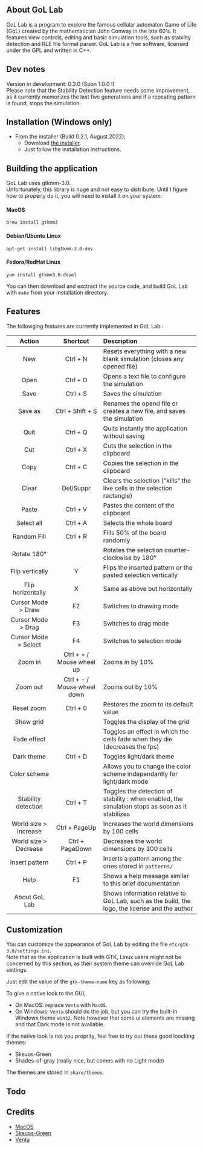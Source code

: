 
## About GoL Lab

GoL Lab is a program to explore the famous cellular automaton Game of Life (GoL) created by the mathematician John Conway in the late 60's. It features view controls, editing and basic simulation tools, such as stability detection and RLE file format parser. GoL Lab is a free software, licensed under the GPL and written in C++.  

## Dev notes

Version in development: 0.3.0 (Soon 1.0.0 !)  
Please note that the Stability Detection feature needs some improvement, as it currently memorizes the last five generations and if a repeating pattern is found, stops the simulation.  

## Installation (Windows only)

* From the installer (Build 0.2.1, August 2022);  
  - Download [the installer](https://github.com/clacassa/GoL-Lab/releases).  
  - Just follow the installation instructions.  

## Building the application

GoL Lab uses gtkmm-3.0.    
Unfortunately, this library is huge and not easy to distribute. Until I figure how to properly do it, you will need to install it on your system:  

#### MacOS  

    brew install gtkmm3  
    
#### Debian/Ubuntu Linux  

    apt-get install libgtkmm-3.0-dev  
    
#### Fedora/RedHat Linux  

    yum install gtkmm3.0-devel  
    
You can then download and exctract the source code, and build GoL Lab with `make` from your installation directory.  

## Features  

The followging features are currently implemented in GoL Lab :  

| Action  | Shortcut | Description |  
|  :--:   |   :--:   |    :--      |
| New     | Ctrl + N | Resets everything with a new blank simulation (closes any opened file) |  
| Open    | Ctrl + O | Opens a text file to configure the simulation |
| Save    | Ctrl + S | Saves the simulation |
| Save as | Ctrl + Shift + S | Renames the opend file or creates a new file, and saves the simulation |
| Quit    | Ctrl + Q | Quits instantly the application without saving |
| Cut     | Ctrl + X | Cuts the selection in the clipboard |
| Copy    | Ctrl + C | Copies the selection in the clipboard |
| Clear   | Del/Suppr | Clears the selection ("kills" the live cells in the selection rectangle) |
| Paste   | Ctrl + V | Pastes the content of the clipboard |
| Select all | Ctrl + A | Selects the whole board |
| Random Fill | Ctrl + R | Fills 50% of the board randomly |
| Rotate 180° | | Rotates the selection counter-clockwise by 180° |
| Flip vertically | Y | Flips the inserted pattern or the pasted selection vertically |
| Flip horizontally | X | Same as above but horizontally |
| Cursor Mode > Draw | F2 | Switches to drawing mode |
| Cursor Mode > Drag | F3 | Switches to drag mode |
| Cursor Mode > Select | F4 | Switches to selection mode |
| Zoom in | Ctrl + + / Mouse wheel up | Zooms in by 10% |
| Zoom out | Ctrl + - / Mouse wheel down | Zooms out by 10% |
| Reset zoom | Ctrl + 0 | Restores the zoom to its default value |
| Show grid | | Toggles the display of the grid |
| Fade effect | | Toggles an effect in which the cells fade when they die (decreases the fps) |
| Dark theme | Ctrl + D | Toggles light/dark theme |
| Color scheme | | Allows you to change the color scheme independantly for light/dark mode |
| Stability detection | Ctrl + T | Toggles the detection of stability : when enabled, the simulation stops as soon as it stabilizes |
| World size > Increase | Ctrl + PageUp | Increases the world dimensions by 100 cells |
| World size > Decrease | Ctrl + PageDown | Decreases the world dimensions by 100 cells |
| Insert pattern | Ctrl + P | Inserts a pattern among the ones stored in `patterns/` |
| Help | F1 | Shows a help message similar to this brief documentation |
| About GoL Lab | | Shows information relative to GoL Lab, such as the build, the logo, the license and the author |

## Customization

You can customize the appearance of GoL Lab by editing the file `etc/gtk-3.0/settings.ini`.  
Note that as the application is built with GTK, Linux users might not be concerned by this section, as their system theme can override GoL Lab settings.  
  
Just edit the value of the `gtk-theme-name` key as following: 
  
To give a native look to the GUI,  
- On MacOS: replace `Venta` with `MacOS`.  
- On Windows:  `Venta` should do the job, but you can try the built-in Windows theme `win32`. Note however that some ui elements are missing and that Dark mode is not available.   

If the native look is not you proprity, feel free to try out these good loocking themes:  
- Skeuos-Green
- Shades-of-gray  (really nice, but comes with no Light mode)  

The themes are stored in `share/themes`.  

## Todo

## Credits

- [MacOS](https://github.com/B00merang-Project/macOS)  
- [Skeuos-Green](https://github.com/daniruiz/skeuos-gtk)  
- [Venta](https://www.gnome-look.org/p/1386774)  
